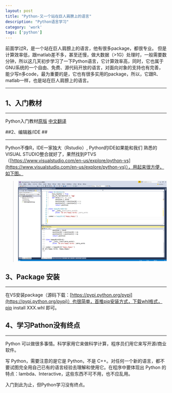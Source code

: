 ```yaml
---
layout: post
title: "Python-又一个站在巨人肩膀上的语言"
description: "Python语言学习"
category: 'work'
tags: ['python']
---
```


前面学过R，是一个站在巨人肩膀上的语言，他有很多package，都很专业。
但是计算效率低，跟matlab差不多，甚至还慢，做大数据（>1G）处理时，一般需要数分钟，所以这几天初步学习了一下Python语言，它计算效率高，同时，它也属于GNU系统的一个自由、免费、源代码开放的语言，对面向对象的支持也有完善，能少写n多code，最为重要的是，它也有很多实用的package，所以，它跟R、matlab一样，也是站在巨人肩膀上的语言。

<!--more-->

----------

## 1、入门教材 ##

----------

Python入门教材[原版](https://docs.python.org/3/tutorial/index.html)
[中文翻译](http://www.pythondoc.com/pythontutorial3/index.html)

##2、编辑器/IDE ##

----------

   Python不像R，IDE一家独大（Rstudio）, Python的IDE如果能和我们
熟悉的VISUAL STUDIO整合就好了，果然找到PTVS（[https://www.visualstudio.com/en-us/explore/python-vs](https://www.visualstudio.com/en-us/explore/python-vs)），用起来很方便，如下图。

> ![My IDE](/images/pythonVS.jpg)

## 3、Package 安装 ##

----------

在VS安装package（源码下载：[https://pypi.python.org/pypi](https://pypi.python.org/pypi)）也很简单，首推pip安装方式，下载whl格式，pip install XXX.whl 即可。

## 4、学习Pathon没有终点 ##

----------

Python 可以做很多事情。科学家用它来做科学计算，程序员们用它来写开源/商业软件。

写 Python，需要注意的是它是 Python，不是 C++。对任何一个新的语言，都不要试图完全用自己已有的语言经验去理解和使用它。在程序中要体现出 Python 的特点：lambda、Interactive，这些东西不可不用，也不应乱用。

入门到此为止，但Python学习没有终点。


















